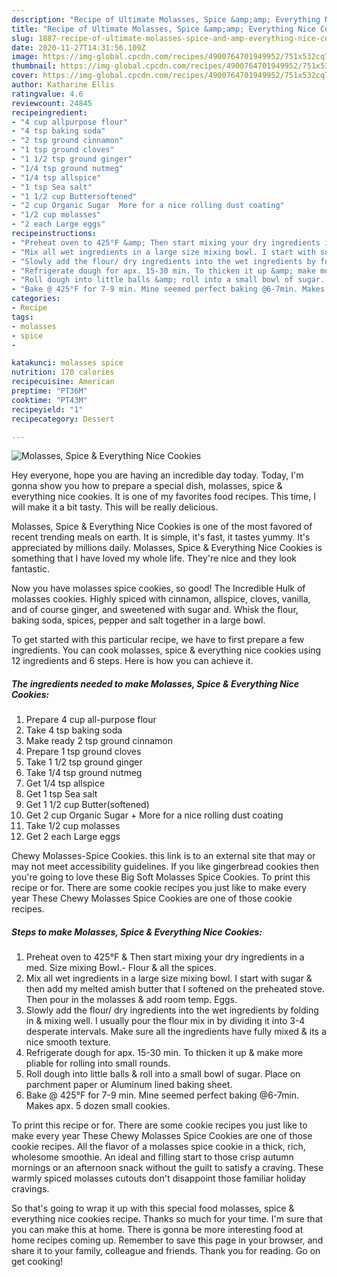 ```yaml
---
description: "Recipe of Ultimate Molasses, Spice &amp;amp; Everything Nice Cookies"
title: "Recipe of Ultimate Molasses, Spice &amp;amp; Everything Nice Cookies"
slug: 1887-recipe-of-ultimate-molasses-spice-and-amp-everything-nice-cookies
date: 2020-11-27T14:31:56.109Z
image: https://img-global.cpcdn.com/recipes/4900764701949952/751x532cq70/molasses-spice-everything-nice-cookies-recipe-main-photo.jpg
thumbnail: https://img-global.cpcdn.com/recipes/4900764701949952/751x532cq70/molasses-spice-everything-nice-cookies-recipe-main-photo.jpg
cover: https://img-global.cpcdn.com/recipes/4900764701949952/751x532cq70/molasses-spice-everything-nice-cookies-recipe-main-photo.jpg
author: Katharine Ellis
ratingvalue: 4.6
reviewcount: 24845
recipeingredient:
- "4 cup allpurpose flour"
- "4 tsp baking soda"
- "2 tsp ground cinnamon"
- "1 tsp ground cloves"
- "1 1/2 tsp ground ginger"
- "1/4 tsp ground nutmeg"
- "1/4 tsp allspice"
- "1 tsp Sea salt"
- "1 1/2 cup Buttersoftened"
- "2 cup Organic Sugar  More for a nice rolling dust coating"
- "1/2 cup molasses"
- "2 each Large eggs"
recipeinstructions:
- "Preheat oven to 425°F &amp; Then start mixing your dry ingredients in a med. Size mixing Bowl.- Flour &amp; all the spices."
- "Mix all wet ingredients in a large size mixing bowl. I start with sugar &amp; then add my melted amish butter that I softened on the preheated stove. Then pour in the molasses &amp; add room temp. Eggs."
- "Slowly add the flour/ dry ingredients into the wet ingredients by folding in &amp; mixing well. I usually pour the flour mix in by dividing it into 3-4 desperate intervals. Make sure all the ingredients have fully mixed &amp; its a nice smooth texture."
- "Refrigerate dough for apx. 15-30 min. To thicken it up &amp; make more pliable for rolling into small rounds."
- "Roll dough into little balls &amp; roll into a small bowl of sugar. Place on parchment paper or Aluminum lined baking sheet."
- "Bake @ 425°F for 7-9 min. Mine seemed perfect baking @6-7min. Makes apx. 5 dozen small cookies."
categories:
- Recipe
tags:
- molasses
- spice
- 

katakunci: molasses spice  
nutrition: 170 calories
recipecuisine: American
preptime: "PT36M"
cooktime: "PT43M"
recipeyield: "1"
recipecategory: Dessert

---
```



![Molasses, Spice &amp; Everything Nice Cookies](https://img-global.cpcdn.com/recipes/4900764701949952/751x532cq70/molasses-spice-everything-nice-cookies-recipe-main-photo.jpg)

Hey everyone, hope you are having an incredible day today. Today, I'm gonna show you how to prepare a special dish, molasses, spice &amp; everything nice cookies. It is one of my favorites food recipes. This time, I will make it a bit tasty. This will be really delicious.

Molasses, Spice &amp; Everything Nice Cookies is one of the most favored of recent trending meals on earth. It is simple, it's fast, it tastes yummy. It's appreciated by millions daily. Molasses, Spice &amp; Everything Nice Cookies is something that I have loved my whole life. They're nice and they look fantastic.

Now you have molasses spice cookies, so good! The Incredible Hulk of molasses cookies. Highly spiced with cinnamon, allspice, cloves, vanilla, and of course ginger, and sweetened with sugar and. Whisk the flour, baking soda, spices, pepper and salt together in a large bowl.


To get started with this particular recipe, we have to first prepare a few ingredients. You can cook molasses, spice &amp; everything nice cookies using 12 ingredients and 6 steps. Here is how you can achieve it.

<!--inarticleads1-->

##### The ingredients needed to make Molasses, Spice &amp; Everything Nice Cookies:

1. Prepare 4 cup all-purpose flour
1. Take 4 tsp baking soda
1. Make ready 2 tsp ground cinnamon
1. Prepare 1 tsp ground cloves
1. Take 1 1/2 tsp ground ginger
1. Take 1/4 tsp ground nutmeg
1. Get 1/4 tsp allspice
1. Get 1 tsp Sea salt
1. Get 1 1/2 cup Butter(softened)
1. Get 2 cup Organic Sugar + More for a nice rolling dust coating
1. Take 1/2 cup molasses
1. Get 2 each Large eggs


Chewy Molasses-Spice Cookies. this link is to an external site that may or may not meet accessibility guidelines. If you like gingerbread cookies then you&#39;re going to love these Big Soft Molasses Spice Cookies. To print this recipe or for. There are some cookie recipes you just like to make every year These Chewy Molasses Spice Cookies are one of those cookie recipes. 

<!--inarticleads2-->

##### Steps to make Molasses, Spice &amp; Everything Nice Cookies:

1. Preheat oven to 425°F &amp; Then start mixing your dry ingredients in a med. Size mixing Bowl.- Flour &amp; all the spices.
1. Mix all wet ingredients in a large size mixing bowl. I start with sugar &amp; then add my melted amish butter that I softened on the preheated stove. Then pour in the molasses &amp; add room temp. Eggs.
1. Slowly add the flour/ dry ingredients into the wet ingredients by folding in &amp; mixing well. I usually pour the flour mix in by dividing it into 3-4 desperate intervals. Make sure all the ingredients have fully mixed &amp; its a nice smooth texture.
1. Refrigerate dough for apx. 15-30 min. To thicken it up &amp; make more pliable for rolling into small rounds.
1. Roll dough into little balls &amp; roll into a small bowl of sugar. Place on parchment paper or Aluminum lined baking sheet.
1. Bake @ 425°F for 7-9 min. Mine seemed perfect baking @6-7min. Makes apx. 5 dozen small cookies.


To print this recipe or for. There are some cookie recipes you just like to make every year These Chewy Molasses Spice Cookies are one of those cookie recipes. All the flavor of a molasses spice cookie in a thick, rich, wholesome smoothie. An ideal and filling start to those crisp autumn mornings or an afternoon snack without the guilt to satisfy a craving. These warmly spiced molasses cutouts don&#39;t disappoint those familiar holiday cravings. 

So that's going to wrap it up with this special food molasses, spice &amp; everything nice cookies recipe. Thanks so much for your time. I'm sure that you can make this at home. There is gonna be more interesting food at home recipes coming up. Remember to save this page in your browser, and share it to your family, colleague and friends. Thank you for reading. Go on get cooking!

